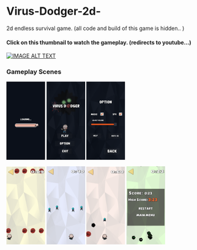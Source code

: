 # Virus-Dodger-2d-
2d endless survival game. (all code and build of this game is hidden.. )


<h4>Click on this thumbnail to watch the gameplay. (redirects to youtube...)</h4>

[![IMAGE ALT TEXT](http://img.youtube.com/vi/oqy-COdU45E/0.jpg)](https://www.youtube.com/watch?v=oqy-COdU45E "Watch Gameplay.. ")


<h3>Gameplay Scenes</h3>

<p float="left">
  <img src = "loading.png" width = 20% height = 25%>
  <img src = "main menu.png" width = 20% height = 25%>
  <img src = "option.png" width = 20% height = 25%>
</p>
<p float="left">
  <img src = "gameplay 1.png" width = 20% height = 25%>
  <img src = "gameplay 2.png" width = 20% height = 25%>
  <img src = "gameplay 3.png" width = 20% height = 25%>
  <img src = "game over.png" width = 20% height = 25%>
</p>



